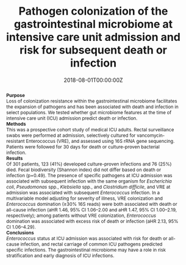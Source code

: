 ---
title: ! "Pathogen colonization of the gastrointestinal microbiome at intensive care unit admission and risk for subsequent death or infection"
authors:
- Daniel E. Freedberg
- Margaret J. Zhou
- Margot E. Cohen
- Medini K. Annavajhala
- Sabrina D. Khan
- Dagmara I. Moscoso
- Christian Brooks
- Susan Whittier
- David H. Chong
- Anne-Catrin Uhlemann
- Julian A. Abrams
date: "2018-08-01T00:00:00Z"
doi: "10.1007/s00134-018-5268-8"

# Schedule page publish date (NOT publication's date).
publishDate: "2019-07-06T00:00:00Z"

# Publication type.
# Legend: 0 = Uncategorized; 1 = Conference paper; 2 = Journal article;
# 3 = Preprint / Working Paper; 4 = Report; 5 = Book; 6 = Book section;
# 7 = Thesis; 8 = Patent
publication_types: ["2"]

# Publication name and optional abbreviated publication name.
publication: "*Intensive Care Medicine*"
publication_short: "*ICM*"

abstract: ! "<strong>Purpose</strong><br>Loss of colonization resistance within the gastrointestinal microbiome facilitates the expansion of pathogens and has been associated with death and infection in select populations. We tested whether gut microbiome features at the time of intensive care unit (ICU) admission predict death or infection.<br><strong>Methods</strong><br>This was a prospective cohort study of medical ICU adults. Rectal surveillance swabs were performed at admission, selectively cultured for vancomycin-resistant Enterococcus (VRE), and assessed using 16S rRNA gene sequencing. Patients were followed for 30 days for death or culture-proven bacterial infection.<br><strong>Results</strong><br>Of 301 patients, 123 (41%) developed culture-proven infections and 76 (25%) died. Fecal biodiversity (Shannon index) did not differ based on death or infection (p=0.49). The presence of specific pathogens at ICU admission was associated with subsequent infection with the same organism for *Escherichia coli*, *Pseudomonas* spp., *Klebsiella* spp., and *Clostridium difficile*, and VRE at admission was associated with subsequent *Enterococcus* infection. In a multivariable model adjusting for severity of illness, VRE colonization and *Enterococcus* domination (≥30% 16S reads) were both associated with death or all-cause infection (aHR 1.46, 95% CI 1.06–2.00 and aHR 1.47, 95% CI 1.00–2.19, respectively); among patients without VRE colonization, *Enterococcus* domination was associated with excess risk of death or infection (aHR 2.13, 95% CI 1.06–4.29).<br><strong>Conclusions</strong><br>*Enterococcus* status at ICU admission was associated with risk for death or all-cause infection, and rectal carriage of common ICU pathogens predicted specific infections. The gastrointestinal microbiome may have a role in risk stratification and early diagnosis of ICU infections."

# Summary. An optional shortened abstract.
summary: ! "*Enterococcus* levels at ICU admission was associated with risk for death or all-cause infection"

tags:
- multidrug-resistance
- gut microbiome
- microbiome

featured: false

links:
 - name: "Cite"
   url: "citation.bib"
 - name: "Supplement"
   url: "https://link.springer.com/article/10.1007%2Fs00134-018-5268-8"
url_pdf: ''
url_code: ''
url_dataset: ''
url_poster: ''
url_project: ''
url_slides: ''
url_source: ''
url_video: ''

# Featured image
# To use, add an image named `featured.jpg/png` to your page's folder. 
image:
  caption: ''
  focal_point: "Smart"
  preview_only: false

# Associated Projects (optional).
#   Associate this publication with one or more of your projects.
#   Simply enter your project's folder or file name without extension.
#   E.g. `internal-project` references `content/project/internal-project/index.md`.
#   Otherwise, set `projects: []`.
projects: ['microbiome']

# Slides (optional).
#   Associate this publication with Markdown slides.
#   Simply enter your slide deck's filename without extension.
#   E.g. `slides: "example"` references `content/slides/example/index.md`.
#   Otherwise, set `slides: ""`.
slides: ""

---